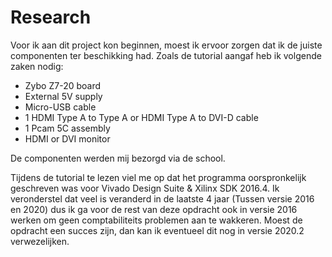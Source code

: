 # Research

Voor ik aan dit project kon beginnen, moest ik ervoor zorgen dat ik de juiste componenten ter beschikking had. Zoals de tutorial aangaf heb ik volgende zaken nodig:

* Zybo Z7-20 board
* External 5V supply
* Micro-USB cable
* 1 HDMI Type A to Type A or HDMI Type A to DVI-D cable
* 1 Pcam 5C assembly
* HDMI or DVI monitor

De componenten werden mij bezorgd via de school.

Tijdens de tutorial te lezen viel me op dat het programma oorspronkelijk geschreven was voor Vivado Design Suite & Xilinx SDK 2016.4. Ik veronderstel dat veel is veranderd in de laatste 4 jaar (Tussen versie 2016 en 2020) dus ik ga voor de rest van deze opdracht ook in versie 2016 werken om geen comptabiliteits problemen aan te wakkeren. Moest de opdracht een succes zijn, dan kan ik eventueel dit nog in versie 2020.2 verwezelijken.